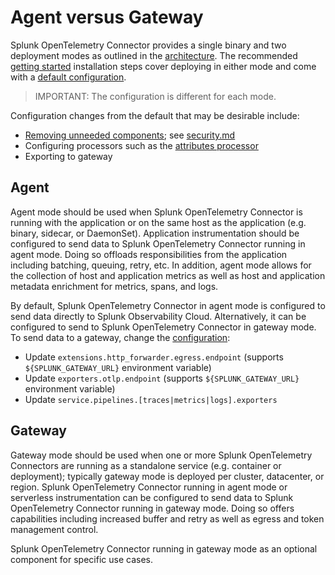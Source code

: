 # Agent versus Gateway

Splunk OpenTelemetry Connector provides a single binary and two deployment
modes as outlined in the [architecture](architecture.md). The recommended
[getting started](https://github.com/signalfx/splunk-otel-collector#getting-started) installation steps cover deploying in
either mode and come with a [default
configuration](https://github.com/signalfx/splunk-otel-collector/tree/main/cmd/otelcol/config/collector).

> IMPORTANT: The configuration is different for each mode.

Configuration changes from the default that may be desirable include:

- [Removing unneeded
  components](https://github.com/signalfx/splunk-otel-collector/blob/main/cmd/otelcol/config/collector/agent_config.yaml#L123);
  see
  [security.md](https://github.com/signalfx/splunk-otel-collector/blob/main/docs/security.md)
- Configuring processors such as the [attributes
  processor](https://github.com/open-telemetry/opentelemetry-collector/tree/main/processor/attributesprocessor)
- Exporting to gateway

## Agent

Agent mode should be used when Splunk OpenTelemetry Connector is running with
the application or on the same host as the application (e.g. binary, sidecar,
or DaemonSet). Application instrumentation should be configured to send data to
Splunk OpenTelemetry Connector running in agent mode. Doing so offloads
responsibilities from the application including batching, queuing, retry, etc.
In addition, agent mode allows for the collection of host and application
metrics as well as host and application metadata enrichment for metrics, spans,
and logs.

By default, Splunk OpenTelemetry Connector in agent mode is configured to send data
directly to Splunk Observability Cloud. Alternatively, it can be configured to
send to Splunk OpenTelemetry Connector in gateway mode. To send data to a
gateway, change the
[configuration](https://github.com/signalfx/splunk-otel-collector/blob/main/cmd/otelcol/config/collector/agent_config.yaml):

- Update `extensions.http_forwarder.egress.endpoint` (supports `${SPLUNK_GATEWAY_URL}` environment variable)
- Update `exporters.otlp.endpoint` (supports `${SPLUNK_GATEWAY_URL}` environment variable)
- Update `service.pipelines.[traces|metrics|logs].exporters`

## Gateway

Gateway mode should be used when one or more Splunk OpenTelemetry Connectors
are running as a standalone service (e.g. container or deployment); typically
gateway mode is deployed per cluster, datacenter, or region. Splunk
OpenTelemetry Connector running in agent mode or serverless instrumentation can
be configured to send data to Splunk OpenTelemetry Connector running in gateway
mode. Doing so offers capabilities including increased buffer and retry as well
as egress and token management control.

Splunk OpenTelemetry Connector running in gateway mode as an optional component
for specific use cases.
